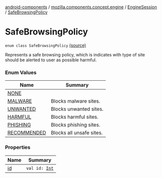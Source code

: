 [android-components](../../../index.md) / [mozilla.components.concept.engine](../../index.md) / [EngineSession](../index.md) / [SafeBrowsingPolicy](./index.md)

# SafeBrowsingPolicy

`enum class SafeBrowsingPolicy` [(source)](https://github.com/mozilla-mobile/android-components/blob/master/components/concept/engine/src/main/java/mozilla/components/concept/engine/EngineSession.kt#L119)

Represents a safe browsing policy, which is indicates with type of site should be alerted
to user as possible harmful.

### Enum Values

| Name | Summary |
|---|---|
| [NONE](-n-o-n-e.md) |  |
| [MALWARE](-m-a-l-w-a-r-e.md) | Blocks malware sites. |
| [UNWANTED](-u-n-w-a-n-t-e-d.md) | Blocks unwanted sites. |
| [HARMFUL](-h-a-r-m-f-u-l.md) | Blocks harmful sites. |
| [PHISHING](-p-h-i-s-h-i-n-g.md) | Blocks phishing sites. |
| [RECOMMENDED](-r-e-c-o-m-m-e-n-d-e-d.md) | Blocks all unsafe sites. |

### Properties

| Name | Summary |
|---|---|
| [id](id.md) | `val id: `[`Int`](https://kotlinlang.org/api/latest/jvm/stdlib/kotlin/-int/index.html) |
